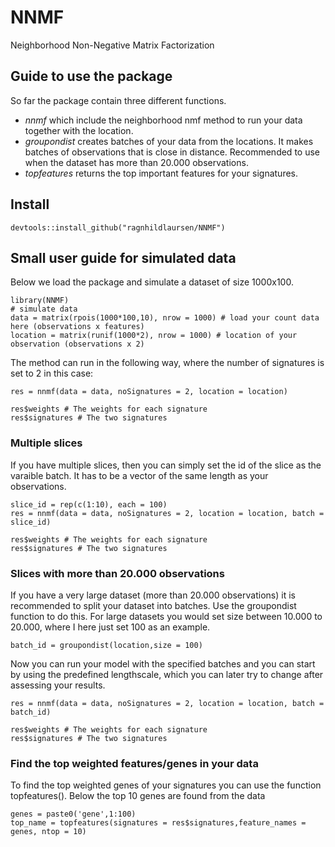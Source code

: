 # NNMF
Neighborhood Non-Negative Matrix Factorization

## Guide to use the package 
So far the package contain three different functions. 
 - *nnmf* which include the neighborhood nmf method to run your data together with the location.
 - *groupondist* creates batches of your data from the locations. It makes batches of observations that is close in distance. Recommended to use when the dataset has more than 20.000 observations.
 - *topfeatures* returns the top important features for your signatures.
## Install
```
devtools::install_github("ragnhildlaursen/NNMF")
```

## Small user guide for simulated data
Below we load the package and simulate a dataset of size 1000x100. 
```
library(NNMF)
# simulate data
data = matrix(rpois(1000*100,10), nrow = 1000) # load your count data here (observations x features)
location = matrix(runif(1000*2), nrow = 1000) # location of your observation (observations x 2)
```

The method can run in the following way, where the number of signatures is set to 2 in this case:
```
res = nnmf(data = data, noSignatures = 2, location = location)

res$weights # The weights for each signature
res$signatures # The two signatures
```
### Multiple slices
If you have multiple slices, then you can simply set the id of the slice as the varaible batch. It has to be a vector of the same length as your observations.
```
slice_id = rep(c(1:10), each = 100) 
res = nnmf(data = data, noSignatures = 2, location = location, batch = slice_id)

res$weights # The weights for each signature
res$signatures # The two signatures

```
### Slices with more than 20.000 observations
If you have a very large dataset (more than 20.000 observations) it is recommended to split your dataset into batches. Use the groupondist function to do this. For large datasets you would set size between 10.000 to 20.000, where I here just set 100 as an example. 
```
batch_id = groupondist(location,size = 100)
```
Now you can run your model with the specified batches and you can start by using the predefined lengthscale, which you can later try to change after assessing your results.
```
res = nnmf(data = data, noSignatures = 2, location = location, batch = batch_id)

res$weights # The weights for each signature
res$signatures # The two signatures

```

### Find the top weighted features/genes in your data 
To find the top weighted genes of your signatures you can use the function topfeatures(). Below the top 10 genes are found from the data 
```
genes = paste0('gene',1:100)
top_name = topfeatures(signatures = res$signatures,feature_names = genes, ntop = 10)

```



